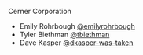 Cerner Corporation

- Emily Rohrbough [@emilyrohrbough]
- Tyler Biethman [@tbiethman]
- Dave Kasper [@dkasper-was-taken]


[@emilyrohrbough]: https://github.com/emilyrohrbough
[@tbiethman]: https://github.com/tbiethman
[@dkasper-was-taken]: https://github.com/dkasper-was-taken
[@grneggandsam]: https://github.com/grneggandsam
